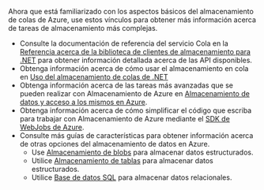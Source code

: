 
Ahora que está familiarizado con los aspectos básicos del almacenamiento de colas de Azure, use estos vínculos para obtener más información acerca de tareas de almacenamiento más complejas.

- Consulte la documentación de referencia del servicio Cola en la [Referencia acerca de la biblioteca de clientes de almacenamiento para .NET](http://go.microsoft.com/fwlink/?LinkID=390731) para obtener información detallada acerca de las API disponibles.
- Obtenga información acerca de cómo usar el almacenamiento en cola en [Uso del almacenamiento de colas de .NET](storage-dotnet-how-to-use-queues.md)
- Obtenga información acerca de las tareas más avanzadas que se pueden realizar con Almacenamiento de Azure en [Almacenamiento de datos y acceso a los mismos en Azure](https://msdn.microsoft.com/library/azure/gg433040.aspx).    
- Obtenga información acerca de cómo simplificar el código que escriba para trabajar con Almacenamiento de Azure mediante el [SDK de WebJobs de Azure](../app-service/websites-dotnet-webjobs-sdk.md).
- Consulte más guías de características para obtener información acerca de otras opciones del almacenamiento de datos en Azure.
  - Use [Almacenamiento de blobs](./storage-dotnet-how-to-use-blobs.md) para almacenar datos estructurados.
  - Utilice [Almacenamiento de tablas](./storage-dotnet-how-to-use-tables.md) para almacenar datos estructurados.
  - Utilice [Base de datos SQL](../sql-database/sql-database-dotnet-how-to-use.md) para almacenar datos relacionales.

<!---HONumber=Oct15_HO3-->